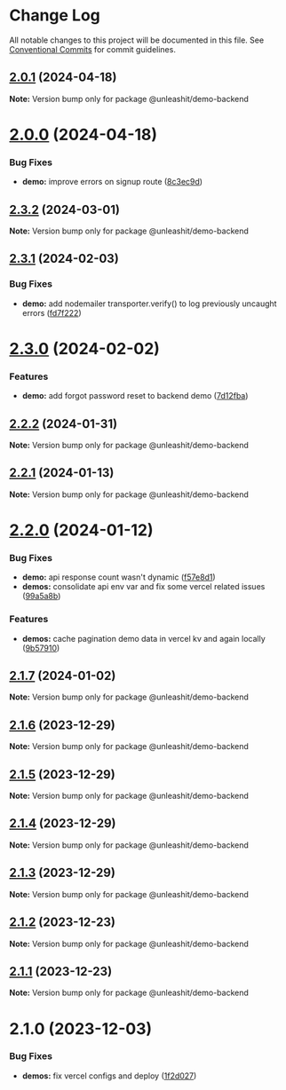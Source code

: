 # Change Log

All notable changes to this project will be documented in this file.
See [Conventional Commits](https://conventionalcommits.org) for commit guidelines.

## [2.0.1](https://github.com/unleashit/npm-library/compare/@unleashit/demo-backend@2.0.0...@unleashit/demo-backend@2.0.1) (2024-04-18)

**Note:** Version bump only for package @unleashit/demo-backend

# [2.0.0](https://github.com/unleashit/npm-library/compare/@unleashit/demo-backend@2.3.2...@unleashit/demo-backend@2.0.0) (2024-04-18)

### Bug Fixes

* **demo:** improve errors on signup route ([8c3ec9d](https://github.com/unleashit/npm-library/commit/8c3ec9d6df2c88fece3e1659fa857ce9219656ce))

## [2.3.2](https://github.com/unleashit/npm-library/compare/@unleashit/demo-backend@2.3.1...@unleashit/demo-backend@2.3.2) (2024-03-01)

**Note:** Version bump only for package @unleashit/demo-backend

## [2.3.1](https://github.com/unleashit/npm-library/compare/@unleashit/demo-backend@2.3.0...@unleashit/demo-backend@2.3.1) (2024-02-03)

### Bug Fixes

* **demo:** add nodemailer transporter.verify() to log previously uncaught errors ([fd7f222](https://github.com/unleashit/npm-library/commit/fd7f2223cdd6329439505c9ba8874e1813bd6469))

# [2.3.0](https://github.com/unleashit/npm-library/compare/@unleashit/demo-backend@2.2.2...@unleashit/demo-backend@2.3.0) (2024-02-02)

### Features

* **demo:** add forgot password reset to backend demo ([7d12fba](https://github.com/unleashit/npm-library/commit/7d12fba1b8a848e8c9570a1f2a5015615992ceaf))

## [2.2.2](https://github.com/unleashit/npm-library/compare/@unleashit/demo-backend@2.2.0...@unleashit/demo-backend@2.2.2) (2024-01-31)

**Note:** Version bump only for package @unleashit/demo-backend

## [2.2.1](https://github.com/unleashit/npm-library/compare/@unleashit/demo-backend@2.2.0...@unleashit/demo-backend@2.2.1) (2024-01-13)

**Note:** Version bump only for package @unleashit/demo-backend

# [2.2.0](https://github.com/unleashit/npm-library/compare/@unleashit/demo-backend@2.1.7...@unleashit/demo-backend@2.2.0) (2024-01-12)

### Bug Fixes

* **demo:** api response count wasn't dynamic ([f57e8d1](https://github.com/unleashit/npm-library/commit/f57e8d1cf17c13a499d00373c15538cb8df4f96b))
* **demos:** consolidate api env var and fix some vercel related issues ([99a5a8b](https://github.com/unleashit/npm-library/commit/99a5a8b373e484f715fc0178b289db12d22dbc44))

### Features

* **demos:** cache pagination demo data in vercel kv and again locally ([9b57910](https://github.com/unleashit/npm-library/commit/9b579101337b1c543c3553b9f800102572af0989))

## [2.1.7](https://github.com/unleashit/npm-library/compare/@unleashit/demo-backend@2.1.6...@unleashit/demo-backend@2.1.7) (2024-01-02)

**Note:** Version bump only for package @unleashit/demo-backend

## [2.1.6](https://github.com/unleashit/npm-library/compare/@unleashit/demo-backend@2.1.5...@unleashit/demo-backend@2.1.6) (2023-12-29)

**Note:** Version bump only for package @unleashit/demo-backend

## [2.1.5](https://github.com/unleashit/npm-library/compare/@unleashit/demo-backend@2.1.4...@unleashit/demo-backend@2.1.5) (2023-12-29)

**Note:** Version bump only for package @unleashit/demo-backend

## [2.1.4](https://github.com/unleashit/npm-library/compare/@unleashit/demo-backend@2.1.2...@unleashit/demo-backend@2.1.4) (2023-12-29)

**Note:** Version bump only for package @unleashit/demo-backend

## [2.1.3](https://github.com/unleashit/npm-library/compare/@unleashit/demo-backend@2.1.2...@unleashit/demo-backend@2.1.3) (2023-12-29)

**Note:** Version bump only for package @unleashit/demo-backend

## [2.1.2](https://github.com/unleashit/npm-library/compare/@unleashit/demo-backend@2.1.1...@unleashit/demo-backend@2.1.2) (2023-12-23)

**Note:** Version bump only for package @unleashit/demo-backend

## [2.1.1](https://github.com/unleashit/npm-library/compare/@unleashit/demo-backend@2.1.0...@unleashit/demo-backend@2.1.1) (2023-12-23)

**Note:** Version bump only for package @unleashit/demo-backend

# 2.1.0 (2023-12-03)

### Bug Fixes

* **demos:** fix vercel configs and deploy ([1f2d027](https://github.com/unleashit/npm-library/commit/1f2d0278b603f33d499ae34b52884efc0698e4d7))
